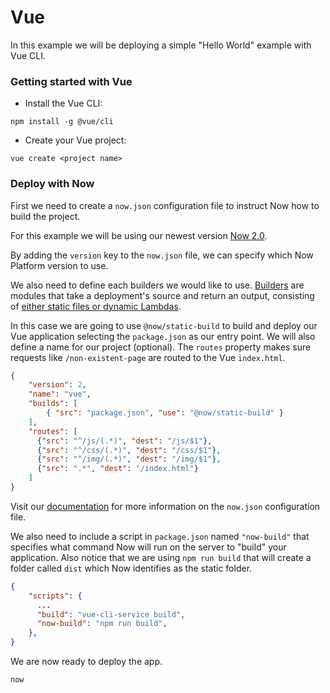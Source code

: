 # Vue

In this example we will be deploying a simple "Hello World" example with Vue CLI.

### Getting started with Vue

- Install the Vue CLI:

```
npm install -g @vue/cli
```

- Create your Vue project:

```
vue create <project name>
```

### Deploy with Now

First we need to create a `now.json` configuration file to instruct Now how to build the project.

For this example we will be using our newest version [Now 2.0](https://zeit.co/now).

By adding the `version` key to the `now.json` file, we can specify which Now Platform version to use.

We also need to define each builders we would like to use. [Builders](https://zeit.co/docs/v2/deployments/builders/overview/) are modules that take a deployment's source and return an output, consisting of [either static files or dynamic Lambdas](https://zeit.co/docs/v2/deployments/builds/#sources-and-outputs).

In this case we are going to use `@now/static-build` to build and deploy our Vue application selecting the `package.json` as our entry point. We will also define a name for our project (optional). The `routes` property makes sure requests like `/non-existent-page` are routed to the Vue `index.html`.

```json
{
    "version": 2,
    "name": "vue",
    "builds": [
        { "src": "package.json", "use": "@now/static-build" }
    ],
    "routes": [
      {"src": "^/js/(.*)", "dest": "/js/$1"},
      {"src": "^/css/(.*)", "dest": "/css/$1"},
      {"src": "^/img/(.*)", "dest": "/img/$1"},
      {"src": ".*", "dest": "/index.html"}
    ]
}
```

Visit our [documentation](https://zeit.co/docs/v2/deployments/configuration) for more information on the `now.json` configuration file.

We also need to include a script in `package.json` named `"now-build"` that specifies what command Now will run on the server to "build" your application. Also notice that we are using `npm run build` that will create a folder called `dist` which Now identifies as the static folder.

```json
{
    "scripts": {
      ...
      "build": "vue-cli-service build",
      "now-build": "npm run build",
    },
}
```

We are now ready to deploy the app.

```
now
```

